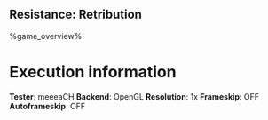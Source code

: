 ## Resistance: Retribution

%game_overview%

# Execution information

**Tester**: meeeaCH
**Backend**: OpenGL
**Resolution**: 1x
**Frameskip**: OFF
**Autoframeskip**: OFF